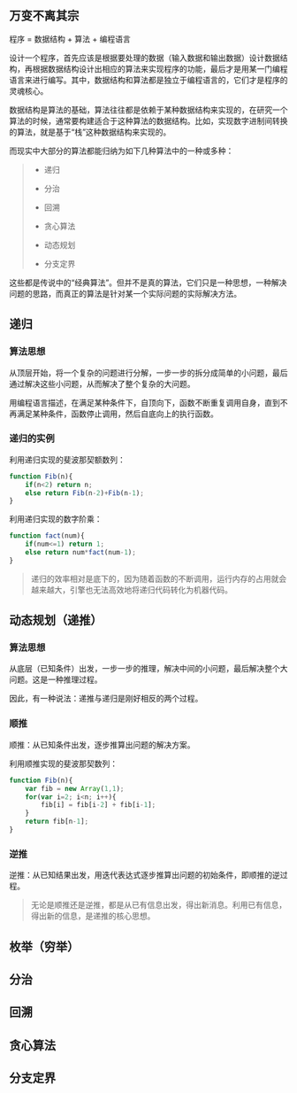 ## 万变不离其宗

程序 = 数据结构 + 算法 + 编程语言

设计一个程序，首先应该是根据要处理的数据（输入数据和输出数据）设计数据结构，再根据数据结构设计出相应的算法来实现程序的功能，最后才是用某一门编程语言来进行编写。其中，数据结构和算法都是独立于编程语言的，它们才是程序的灵魂核心。

数据结构是算法的基础，算法往往都是依赖于某种数据结构来实现的，在研究一个算法的时候，通常要构建适合于这种算法的数据结构。比如，实现数字进制间转换的算法，就是基于“栈”这种数据结构来实现的。

而现实中大部分的算法都能归纳为如下几种算法中的一种或多种：

> * 递归
>
> * 分治
>  
> * 回溯
>
> * 贪心算法
>
> * 动态规划
>
> * 分支定界

这些都是传说中的“经典算法”。但并不是真的算法，它们只是一种思想，一种解决问题的思路，而真正的算法是针对某一个实际问题的实际解决方法。


## 递归

### 算法思想

从顶层开始，将一个复杂的问题进行分解，一步一步的拆分成简单的小问题，最后通过解决这些小问题，从而解决了整个复杂的大问题。

用编程语言描述，在满足某种条件下，自顶向下，函数不断重复调用自身，直到不再满足某种条件，函数停止调用，然后自底向上的执行函数。

### 递归的实例

利用递归实现的斐波那契额数列：

```js
function Fib(n){
    if(n<2) return n;
    else return Fib(n-2)+Fib(n-1);
}
```

利用递归实现的数字阶乘：

```js
function fact(num){
    if(num<=1) return 1;
    else return num*fact(num-1);
}
```

> 递归的效率相对是底下的，因为随着函数的不断调用，运行内存的占用就会越来越大，引擎也无法高效地将递归代码转化为机器代码。

## 动态规划（递推）

### 算法思想

从底层（已知条件）出发，一步一步的推理，解决中间的小问题，最后解决整个大问题。这是一种推理过程。

因此，有一种说法：递推与递归是刚好相反的两个过程。

### 顺推

顺推：从已知条件出发，逐步推算出问题的解决方案。

利用顺推实现的斐波那契数列：

```js
function Fib(n){
    var fib = new Array(1,1);
    for(var i=2; i<n; i++){
        fib[i] = fib[i-2] + fib[i-1];
    }
    return fib[n-1];
}
```

### 逆推

逆推：从已知结果出发，用迭代表达式逐步推算出问题的初始条件，即顺推的逆过程。


> 无论是顺推还是逆推，都是从已有信息出发，得出新消息。利用已有信息，得出新的信息，是递推的核心思想。


## 枚举（穷举）


## 分治


## 回溯


## 贪心算法


## 分支定界